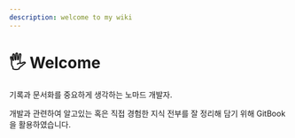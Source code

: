 ```yaml
---
description: welcome to my wiki
---
```


# 🖐 Welcome

기록과 문서화를 중요하게 생각하는 노마드 개발자.

개발과 관련하여 알고있는 혹은 직접 경험한 지식 전부를 잘 정리해 담기 위해 GitBook을 활용하였습니다.
